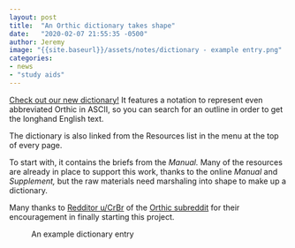 ```yaml
---
layout: post
title:  "An Orthic dictionary takes shape"
date:   "2020-02-07 21:55:35 -0500"
author: Jeremy
image: "{{site.baseurl}}/assets/notes/dictionary - example entry.png"
categories:
- news
- "study aids"
---
```

[Check out our new dictionary!]({{site.baseurl}}/dictionary)
It features a notation to represent even abbreviated Orthic in ASCII,
so you can search for an outline in order to get the longhand English text.

The dictionary is also linked from the Resources list in the menu at the
top of every page.

To start with, it contains the briefs from the _Manual._
Many of the resources are already in place to support this work,
thanks to the online _Manual_ and _Supplement,_
but the raw materials need marshaling into shape to make up a dictionary.

Many thanks to [Redditor u/CrBr](https://www.reddit.com/user/CrBr)
of the [Orthic subreddit](https://www.reddit.com/r/orthic)
for their encouragement in finally starting this project.

<figure>
  <img src="{{site.baseurl}}/assets/notes/dictionary - example entry.png" title="" />
  <figcaption>An example dictionary entry</figcaption>
</figure>


